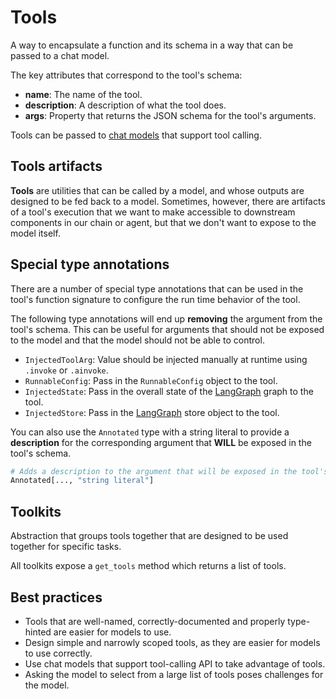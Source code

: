 # Tools
A way to encapsulate a function and its schema in a way that can be passed to a chat model.

The key attributes that correspond to the tool's schema:
- **name**: The name of the tool.
- **description**: A description of what the tool does.
- **args**: Property that returns the JSON schema for the tool's arguments.

Tools can be passed to [chat models](langchain_chat_models.md) that support tool calling.
## Tools artifacts
**Tools** are utilities that can be called by a model, and whose outputs are designed to be fed back to a model. Sometimes, however, there are artifacts of a tool's execution that we want to make accessible to downstream components in our chain or agent, but that we don't want to expose to the model itself.
## Special type annotations
There are a number of special type annotations that can be used in the tool's function signature to configure the run time behavior of the tool.

The following type annotations will end up **removing** the argument from the tool's schema. This can be useful for arguments that should not be exposed to the model and that the model should not be able to control.

- `InjectedToolArg`: Value should be injected manually at runtime using `.invoke` or `.ainvoke`.
- `RunnableConfig`: Pass in the `RunnableConfig` object to the tool.
- `InjectedState`: Pass in the overall state of the [LangGraph](langgraph.md) graph to the tool.
- `InjectedStore`: Pass in the [LangGraph](langgraph.md) store object to the tool.

You can also use the `Annotated` type with a string literal to provide a **description** for the corresponding argument that **WILL** be exposed in the tool's schema.
```python
# Adds a description to the argument that will be exposed in the tool's schema.
Annotated[..., "string literal"] 
```
## Toolkits
Abstraction that groups tools together that are designed to be used together for specific tasks.

All toolkits expose a `get_tools` method which returns a list of tools.
## Best practices
- Tools that are well-named, correctly-documented and properly type-hinted are easier for models to use.
- Design simple and narrowly scoped tools, as they are easier for models to use correctly.
- Use chat models that support tool-calling API to take advantage of tools.
- Asking the model to select from a large list of tools poses challenges for the model.